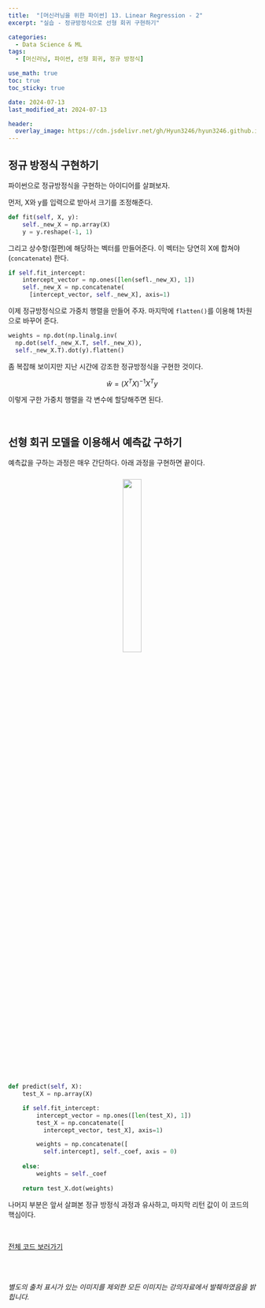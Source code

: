 ```yaml
---
title:  "[머신러닝을 위한 파이썬] 13. Linear Regression - 2"
excerpt: "실습 - 정규방정식으로 선형 회귀 구현하기"

categories:
  - Data Science & ML
tags:
  - [머신러닝, 파이썬, 선형 회귀, 정규 방정식]

use_math: true
toc: true
toc_sticky: true

date: 2024-07-13
last_modified_at: 2024-07-13

header:
  overlay_image: https://cdn.jsdelivr.net/gh/Hyun3246/hyun3246.github.io@master/image/overlay image/Python for machine learning.png
---
```

## 정규 방정식 구현하기
파이썬으로 정규방정식을 구현하는 아이디어를 살펴보자.

먼저, X와 y를 입력으로 받아서 크기를 조정해준다.

```python
def fit(self, X, y):
    self._new_X = np.array(X)
    y = y.reshape(-1, 1)
```

그리고 상수항(절편)에 해당하는 벡터를 만들어준다. 이 벡터는 당연히 X에 합쳐야(`concatenate`) 한다.

```python
if self.fit_intercept:
    intercept_vector = np.ones([len(sefl._new_X), 1])
    self._new_X = np.concatenate(
      [intercept_vector, self._new_X], axis=1)
```

이제 정규방정식으로 가중치 행렬을 만들어 주자. 마지막에 `flatten()`를 이용해 1차원으로 바꾸어 준다.

```python
weights = np.dot(np.linalg.inv(
  np.dot(self._new_X.T, self._new_X)), 
  self._new_X.T).dot(y).flatten()
```
좀 복잡해 보이지만 지난 시간에 강조한 정규방정식을 구현한 것이다.

$$\hat{w} = (X^{T}X)^{-1}X^{T}y$$

이렇게 구한 가중치 행렬을 각 변수에 할당해주면 된다.

<br/>

## 선형 회귀 모델을 이용해서 예측값 구하기
예측값을 구하는 과정은 매우 간단하다. 아래 과정을 구현하면 끝이다.
<br/>
<figure style="display:block; text-align:center;">
  <img src="https://cdn.jsdelivr.net/gh/Hyun3246/hyun3246.github.io@master/image/머신러닝을 위한 파이썬/정규 방정식 y, X, w.png"
       style="width: 30%; height: auto; margin:10px">
</figure>
<br/>

```python
def predict(self, X):
    test_X = np.array(X)

    if self.fit_intercept:
        intercept_vector = np.ones([len(test_X), 1])
        test_X = np.concatenate([
          intercept_vector, test_X], axis=1)

        weights = np.concatenate([
          self.intercept], self._coef, axis = 0)
    
    else:
        weights = self._coef
    
    return test_X.dot(weights)
```

나머지 부분은 앞서 살펴본 정규 방정식 과정과 유사하고, 마지막 리턴 값이 이 코드의 핵심이다.

<br/>

[전체 코드 보러가기](https://github.com/Hyun3246/Code-Warehouse/blob/main/Python%20for%20ML/Assignment%203_normal_equation_lr.py)

<br/>
<br/>

*별도의 출처 표시가 있는 이미지를 제외한 모든 이미지는 강의자료에서 발췌하였음을 밝힙니다.*